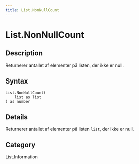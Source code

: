 ```yaml
---
title: List.NonNullCount
---
```


# List.NonNullCount


## Description

Returnerer antallet af elementer på listen, der ikke er null.


## Syntax

```powerquery
List.NonNullCount(
    list as list
) as number
```


## Details

Returnerer antallet af elementer på listen <code>list</code>, der ikke er null.



## Category
List.Information
